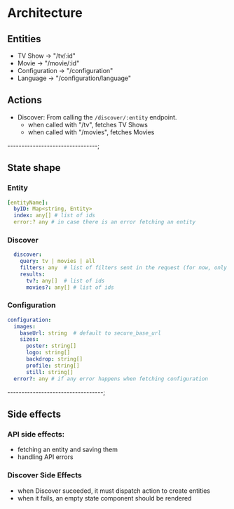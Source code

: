 # Architecture

## Entities

+ TV Show -> "/tv/:id"
+ Movie -> "/movie/:id"
+ Configuration -> "/configuration"
+ Language -> "/configuration/language"

## Actions

+ Discover: From calling the `/discover/:entity` endpoint.
  + when called with "/tv", fetches TV Shows
  + when called with "/movies", fetches Movies

--------------------------------;

## State shape

### Entity

```yml
[entityName]:
  byID: Map<string, Entity>
  index: any[] # list of ids
  error:? any # in case there is an error fetching an entity
```

### Discover

```yml
  discover:
    query: tv | movies | all
    filters: any  # list of filters sent in the request (for now, only the language)
    results:
      tv?: any[]  # list of ids
      movies?: any[] # list of ids
```

### Configuration

```yml
configuration:
  images:
    baseUrl: string  # default to secure_base_url
    sizes:
      poster: string[]
      logo: string[]
      backdrop: string[]
      profile: string[]
      still: string[]
  error?: any # if any error happens when fetching configuration
```

----------------------------------;

## Side effects

### API side effects:

+ fetching an entity and saving them
+ handling API errors

### Discover Side Effects

+ when Discover suceeded, it must dispatch action to create entities
+ when it fails, an empty state component should be rendered
